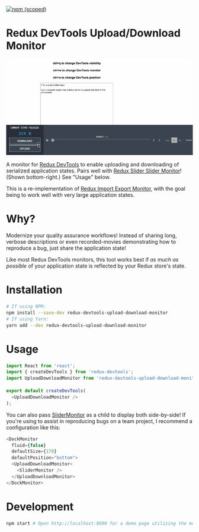 [![npm (scoped)](https://img.shields.io/npm/v/redux-devtools-upload-download-monitor.svg?style=flat-square)](https://www.npmjs.com/package/redux-devtools-upload-download-monitor)

# Redux DevTools Upload/Download Monitor

![Demonstration with Redux DevTools Slider Monitor](https://github.com/Nase00/redux-devtools-upload-download-monitor/raw/master/demo.gif)

A monitor for [Redux DevTools](https://github.com/gaearon/redux-devtools) to enable uploading and downloading of serialized application states. Pairs well with [Redux Slider Slider Monitor](https://github.com/calesce/redux-slider-monitor)! (Shown bottom-right.) See "Usage" below.

This is a re-implementation of [Redux Import Export Monitor](https://github.com/lapanoid/redux-import-export-monitor), with the goal being to work well with very large application states.

# Why?
Modernize your quality assurance workflows! Instead of sharing long, verbose descriptions or even recorded-movies demonstrating how to reproduce a bug, just share the application state!

Like most Redux DevTools monitors, this tool works best if *as much as possible* of your application state is reflected by your Redux store's state.

# Installation
```bash
# If using NPM:
npm install --save-dev redux-devtools-upload-download-monitor
# If using Yarn:
yarn add --dev redux-devtools-upload-download-monitor
```

# Usage
```js
import React from 'react';
import { createDevTools } from 'redux-devtools';
import UploadDownloadMonitor from 'redux-devtools-upload-download-monitor';

export default createDevTools(
  <UploadDownloadMonitor />
);
```
You can also pass [SliderMonitor](https://github.com/calesce/redux-slider-monitor) as a child to display both side-by-side! If you're using to assist in reproducing bugs on a team project, I recommend a configuration like this:
```js
<DockMonitor
  fluid={false}
  defaultSize={170}
  defaultPosition="bottom">
  <UploadDownloadMonitor>
    <SliderMonitor />
  </UploadDownloadMonitor>
</DockMonitor>
```

# Development
```bash
npm start # Open http://localhost:8080 for a demo page utilizing the monitor from ./src
```
